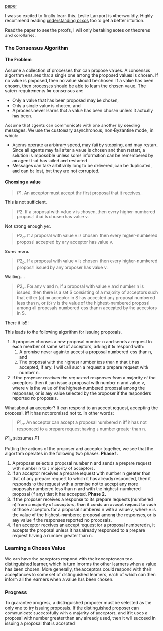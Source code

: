 [paper](https://github.com/papers-we-love/papers-we-love/blob/main/distributed_systems/paxos-made-simple.pdf)

I was so excited to finally learn this. Leslie Lamport is otherworldly.
Highly recommend reading [understanding paxos](https://understandingpaxos.wordpress.com/) too to get a better intuition.

Read the paper to see the proofs, I will only be taking notes on theorems and corollaries.

### The Consensus Algorithm
#### The Problem
Assume a collection of processes that can propose values. A consensus algorithm ensures that a single one among the proposed values is chosen. If no value is proposed, then no value should be chosen. If a value has been chosen, then processes should be able to learn the chosen value. The safety requirements for consensus are: 
* Only a value that has been proposed may be chosen,
* Only a single value is chosen, and 
* A process never learns that a value has been chosen unless it actually has been.

Assume that agents can communicate with one another by sending messages. We use the customary asynchronous, non-Byzantine model, in which:
* Agents operate at arbitrary speed, may fail by stopping, and may restart. Since all agents may fail after a value is chosen and then restart, a solution is impossible unless some information can be remembered by an agent that has failed and restarted. 
* Messages can take arbitrarily long to be delivered, can be duplicated, and can be lost, but they are not corrupted.

#### Choosing a value

> $P1$. An acceptor must accept the first proposal that it receives.

This is not sufficient.

> $P2$. If a proposal with value v is chosen, then every higher-numbered proposal that is chosen has value v.

Not strong enough yet.

>$P2_a$. If a proposal with value v is chosen, then every higher-numbered proposal accepted by any acceptor has value v.

Some more.

> $P2_b$. If a proposal with value v is chosen, then every higher-numbered proposal issued by any proposer has value v.

Waiting....

> $P2_c$. For any v and n, if a proposal with value v and number n is issued, then there is a set S consisting of a majority of acceptors such that either (a) no acceptor in S has accepted any proposal numbered less than n, or (b) v is the value of the highest-numbered proposal among all proposals numbered less than n accepted by the acceptors in S.

There it is!!!

This leads to the following algorithm for issuing proposals. 
1. A proposer chooses a new proposal number n and sends a request to each member of some set of acceptors, asking it to respond with: 
	1.  A promise never again to accept a proposal numbered less than n, and 
	2. The proposal with the highest number less than n that it has accepted, if any. I will call such a request a prepare request with number n. 
2. If the proposer receives the requested responses from a majority of the acceptors, then it can issue a proposal with number n and value v, where v is the value of the highest-numbered proposal among the responses, or is any value selected by the proposer if the responders reported no proposals.

What about an acceptor? It can respond to an accept request, accepting the proposal, iff it has not promised not to. In other words:
> $P1_a$. An acceptor can accept a proposal numbered n iff it has not responded to a prepare request having a number greater than n.

$P1_a$ subsumes $P1$

Putting the actions of the proposer and acceptor together, we see that the algorithm operates in the following two phases. 
**Phase 1.** 
1. A proposer selects a proposal number n and sends a prepare request with number n to a majority of acceptors. 
2. If an acceptor receives a prepare request with number n greater than that of any prepare request to which it has already responded, then it responds to the request with a promise not to accept any more proposals numbered less than n and with the highest-numbered proposal (if any) that it has accepted.
**Phase 2.** 
1. If the proposer receives a response to its prepare requests (numbered n) from a majority of acceptors, then it sends an accept request to each of those acceptors for a proposal numbered n with a value v, where v is the value of the highest-numbered proposal among the responses, or is any value if the responses reported no proposals. 
2. If an acceptor receives an accept request for a proposal numbered n, it accepts the proposal unless it has already responded to a prepare request having a number greater than n.

### Learning a Chosen Value
We can have the acceptors respond with their acceptances to a distinguished learner, which in turn informs the other learners when a value has been chosen.
More generally, the acceptors could respond with their acceptances to some set of distinguished learners, each of which can then inform all the learners when a value has been chosen.

### Progress
To guarantee progress, a distinguished proposer must be selected as the only one to try issuing proposals. If the distinguished proposer can communicate successfully with a majority of acceptors, and if it uses a proposal with number greater than any already used, then it will succeed in issuing a proposal that is accepted

